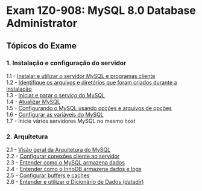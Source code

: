 # Exam 1Z0-908: MySQL 8.0 Database Administrator

## Tópicos do Exame

### 1. Instalação e configuração do servidor

1.1 - [Instalar e utilizar o servidor MySQL e programas cliente](/install-and-use-the-mysql-server-and-client-programs.md)
<br/>
1.2 - [Identifique os arquivos e diretórios que foram criados durante a instalação](/identify-the-files-and-folders-created-during-installation.md)
<br/>
1.3 - [Iniciar e parar o serviço do MySQL](/start-and-stop-mysql.md)
<br/>
1.4 - [Atualizar MySQL](/upgrade-mysql.md)
<br/>
1.5 - [Configurando o MySQL usando opções e arquivos de opções](/configure-mysql-by-using-options-and-option-files.md)
<br/>
1.6 - [Configurar as variáveis do MySQL](/configure-mysql-variables.md)
<br/>
1.7 - Inicie vários servidores MySQL no mesmo host

### 2. Arquitetura

2.1 - [Visão geral da Arquitetura do MySQL](/mysql-architecture.md)
<br/>
2.2 - [Configurar conexões cliente ao servidor](/configure-client-connections-to-the-server.md)
<br/>
2.3 - [Entender como o MySQL armazena dados](/understand-how-mysql-stores-data.md)
<br/>
2.4 - [Entender como o InnoDB armazena dados e logs](/understand-how-innodb-stores-data-and-logs.md)
<br/>
2.5 - [Configurar buffers e caches](/configure-buffers-and-caches.md)
<br/>
2.6 - [Entender e utilizar o Dicionário de Dados (datadir)](/understand-and-use-the-data-dictionary.md)
